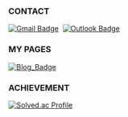 ### CONTACT
[![Gmail Badge](https://img.shields.io/badge/Gmail-EA4335?style=for-the-badge&logo=Gmail&logoColor=white)](mailto:junseoho1029@gmail.com)&nbsp;
[![Outlook Badge](https://img.shields.io/badge/Outlook-0078D4?style=for-the-badge&logo=Microsoft-Outlook&logoColor=white)](mailto:ravel0385@mju.ac.kr)&nbsp;

### MY PAGES
<!-- [![Blog_Badge](https://img.shields.io/badge/GitHub_Pages-222222?style=for-the-badge&logo=GitHub-Pages&logoColor=white)](https://junseoho.github.io/)&nbsp; -->
[![Blog_Badge](https://img.shields.io/badge/GitHub_Gist-181717?style=for-the-badge&logo=GitHub&logoColor=white)](https://gist.github.com/JunseoHo)&nbsp;

### ACHIEVEMENT
[![Solved.ac Profile](http://mazassumnida.wtf/api/v2/generate_badge?boj=jsho1029)](https://solved.ac/jsho1029/)


